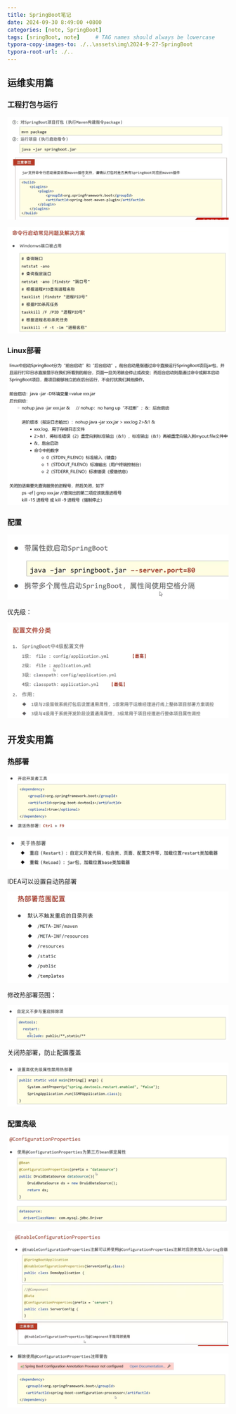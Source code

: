 ```yaml
---
title: SpringBoot笔记
date: 2024-09-30 8:49:00 +0800
categories: [note, SpringBoot]
tags: [sringBoot, note]     # TAG names should always be lowercase
typora-copy-images-to: ./..\assets\img\2024-9-27-SpringBoot
typora-root-url: ./..
---
```


## 运维实用篇

### 工程打包与运行

![image-20240930085429704](/assets/img/2024-9-27-SpringBoot/image-20240930085429704.png)

![image-20240930090518697](/assets/img/2024-9-27-SpringBoot/image-20240930090518697.png)

### Linux部署

![image-20240930130011108](/assets/img/2024-9-27-SpringBoot/image-20240930130011108.png)

### 配置

![image-20240930130418373](/assets/img/2024-9-27-SpringBoot/image-20240930130418373.png)

优先级：

![image-20240930131618377](/assets/img/2024-9-27-SpringBoot/image-20240930131618377.png)

## 开发实用篇

### 热部署

![image-20240930134229829](/assets/img/2024-9-27-SpringBoot/image-20240930134229829.png)

![image-20240930134306299](/assets/img/2024-9-27-SpringBoot/image-20240930134306299.png)

IDEA可以设置自动热部署

![image-20240930134959263](/assets/img/2024-9-27-SpringBoot/image-20240930134959263.png)

修改热部署范围：

![image-20240930135156805](/assets/img/2024-9-27-SpringBoot/image-20240930135156805.png)

关闭热部署，防止配置覆盖

![image-20240930135621603](/assets/img/2024-9-27-SpringBoot/image-20240930135621603.png)

### 配置高级

![image-20240930142914822](/assets/img/2024-9-27-SpringBoot/image-20240930142914822.png)

![image-20240930143220811](/assets/img/2024-9-27-SpringBoot/image-20240930143220811.png)

![image-20240930143253656](/assets/img/2024-9-27-SpringBoot/image-20240930143253656.png)